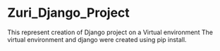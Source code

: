 # Zuri_Django_Project
This represent creation of Django project on a Virtual environment
The virtual environment and django were created using pip install.

